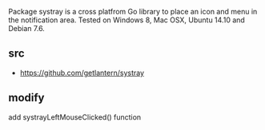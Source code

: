 Package systray is a cross platfrom Go library to place an icon and menu in the notification area.
Tested on Windows 8, Mac OSX, Ubuntu 14.10 and Debian 7.6.

## src

- https://github.com/getlantern/systray

## modify

add systrayLeftMouseClicked() function